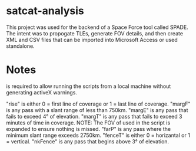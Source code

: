 # satcat-analysis
This project was used for the backend of a Space Force tool called SPADE. The intent was to propogate TLEs, generate FOV details, and then create XML and CSV files that can be imported into Microsoft Access or used standalone.

# Notes
<!-- saved from url=(0014)about:internet --> is required to allow running the scripts from a local machine without generating activeX warnings.
"rise" is either 0 = first line of coverage or 1 = last line of coverage.
"margF" is any pass with a slant range of less than 750km.
"margE" is any pass that fails to exceed 4° of elevation.
"margT" is any pass that fails to exceed 3 minutes of time in coverage. NOTE: The FOV of used in the script is expanded to ensure nothing is missed.
"farP" is any pass where the minimum slant range exceeds 2750km.
"fenceT" is either 0 = horizantal or 1 = vertical.
"nkFence" is any pass that begins above 3° of elevation.
